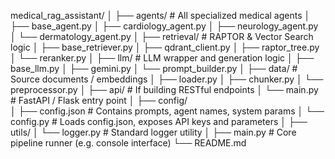 medical_rag_assistant/
│
├── agents/                     # All specialized medical agents
│   ├── base_agent.py
│   ├── cardiology_agent.py
│   ├── neurology_agent.py
│   └── dermatology_agent.py
│
├── retrieval/                  # RAPTOR & Vector Search logic
│   ├── base_retriever.py
│   ├── qdrant_client.py
│   ├── raptor_tree.py
│   └── reranker.py
│
├── llm/                        # LLM wrapper and generation logic
│   ├── base_llm.py
│   ├── gemini.py
│   └── prompt_builder.py
│
├── data/                       # Source documents / embeddings
│   ├── loader.py
│   ├── chunker.py
│   └── preprocessor.py
│
├── api/                        # If building RESTful endpoints
│   └── main.py                 # FastAPI / Flask entry point
│
├── config/                     
│   ├── config.json             # Contains prompts, agent names, system params
│   └── config.py               # Loads config.json, exposes API keys and parameters
│
├── utils/
│   └── logger.py               # Standard logger utility
│
├── main.py                     # Core pipeline runner (e.g. console interface)
└── README.md
